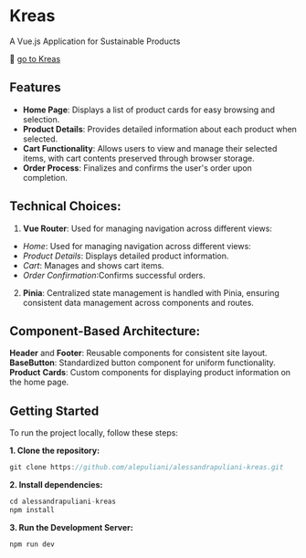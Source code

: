 # Kreas

A Vue.js Application for Sustainable Products

🔗 [go to Kreas](https://alepuliani.github.io/alessandrapuliani-kreas/)

## Features

- **Home Page**: Displays a list of product cards for easy browsing and selection.
- **Product Details**: Provides detailed information about each product when selected.
- **Cart Functionality**: Allows users to view and manage their selected items, with cart contents preserved through browser storage.
- **Order Process**: Finalizes and confirms the user's order upon completion.

## Technical Choices:

1. **Vue Router**: Used for managing navigation across different views:

- _Home_: Used for managing navigation across different views:
- _Product Details_: Displays detailed product information.
- _Cart_: Manages and shows cart items.
- _Order Confirmation_:Confirms successful orders.

2. **Pinia**: Centralized state management is handled with Pinia, ensuring consistent data management across components and routes.

## Component-Based Architecture:

**Header** and **Footer**: Reusable components for consistent site layout.
**BaseButton**: Standardized button component for uniform functionality.
**Product** **Cards**: Custom components for displaying product information on the home page.

## Getting Started

To run the project locally, follow these steps:

**1. Clone the repository:**

```javascript
git clone https://github.com/alepuliani/alessandrapuliani-kreas.git
```

**2. Install dependencies:**

```javascript
cd alessandrapuliani-kreas
npm install
```

**3. Run the Development Server:**

```javascript
npm run dev
```
